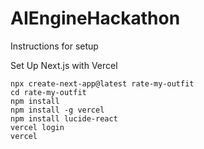 # AIEngineHackathon

Instructions for setup

Set Up Next.js with Vercel
```
npx create-next-app@latest rate-my-outfit
cd rate-my-outfit
npm install
npm install -g vercel
npm install lucide-react
vercel login
vercel
```